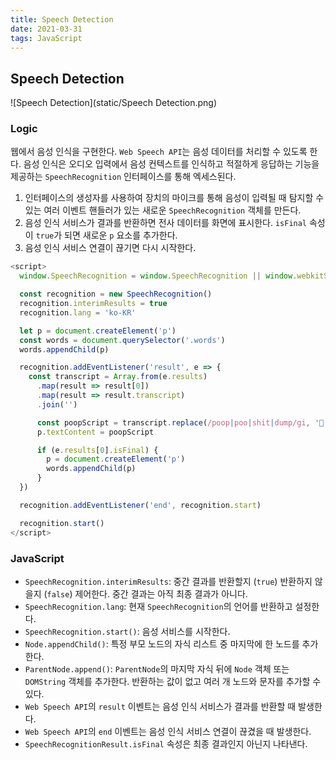 ```yaml
---
title: Speech Detection
date: 2021-03-31
tags: JavaScript
---
```


## Speech Detection

![Speech Detection](static/Speech Detection.png)

### Logic

웹에서 음성 인식을 구현한다. `Web Speech API`는 음성 데이터를 처리할 수 있도록 한다. 음성 인식은 오디오 입력에서 음성 컨텍스트를 인식하고 적절하게 응답하는 기능을 제공하는 `SpeechRecognition` 인터페이스를 통해 엑세스된다.

1. 인터페이스의 생성자를 사용하여 장치의 마이크를 통해 음성이 입력될 때 탐지할 수 있는 여러 이벤트 핸들러가 있는 새로운 `SpeechRecognition` 객체를 만든다.
2. 음성 인식 서비스가 결과를 반환하면 전사 데이터를 화면에 표시한다. `isFinal` 속성이 `true`가 되면 새로운 `p` 요소를 추가한다.
3. 음성 인식 서비스 연결이 끊기면 다시 시작한다.

```javascript
<script>
  window.SpeechRecognition = window.SpeechRecognition || window.webkitSpeechRecognition

  const recognition = new SpeechRecognition()
  recognition.interimResults = true
  recognition.lang = 'ko-KR'

  let p = document.createElement('p')
  const words = document.querySelector('.words')
  words.appendChild(p)

  recognition.addEventListener('result', e => {
    const transcript = Array.from(e.results)
      .map(result => result[0])
      .map(result => result.transcript)
      .join('')

      const poopScript = transcript.replace(/poop|poo|shit|dump/gi, '💩')
      p.textContent = poopScript

      if (e.results[0].isFinal) {
        p = document.createElement('p')
        words.appendChild(p)
      }
  })

  recognition.addEventListener('end', recognition.start)

  recognition.start()
</script>
```

### JavaScript

- `SpeechRecognition.interimResults`: 중간 결과를 반환할지 (`true`) 반환하지 않을지 (`false`) 제어한다. 중간 결과는 아직 최종 결과가 아니다.
- `SpeechRecognition.lang`: 현재 `SpeechRecognition`의 언어를 반환하고 설정한다.
- `SpeechRecognition.start()`: 음성 서비스를 시작한다.
- `Node.appendChild()`: 특정 부모 노드의 자식 리스트 중 마지막에 한 노드를 추가한다.
- `ParentNode.append()`: `ParentNode`의 마지막 자식 뒤에 `Node` 객체 또는 `DOMString` 객체를 추가한다. 반환하는 값이 없고 여러 개 노드와 문자를 추가할 수 있다.
- `Web Speech API`의 `result` 이벤트는 음성 인식 서비스가 결과를 반환할 때 발생한다.
- `Web Speech API`의 `end` 이벤트는 음성 인식 서비스 연결이 끊겼을 때 발생한다.
- `SpeechRecognitionResult.isFinal` 속성은 최종 결과인지 아닌지 나타낸다.

